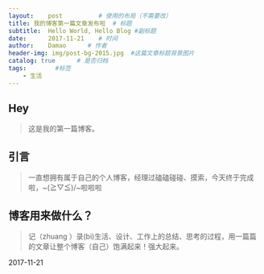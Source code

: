```yaml
---
layout:    post          # 使用的布局（不需要改）
title: 我的博客第一篇文章发布啦  # 标题 
subtitle:  Hello World, Hello Blog #副标题
date:      2017-11-21    # 时间
author:    Damao      # 作者
header-img: img/post-bg-2015.jpg  #这篇文章标题背景图片
catalog: true      # 是否归档
tags:        #标签
    - 生活
---
```


## Hey
>这是我的第一篇博客。

## 引言
>一直想拥有属于自己的个人博客，经理过磕磕碰碰、摸索，今天终于完成啦，~\(≧▽≦)/~啦啦啦

## 博客用来做什么？
>记（zhuang ）录(bi)生活、设计、工作上的总结、思考的过程，用一篇篇的文章让整个博客（自己）饱满起来！强大起来。

2017-11-21
